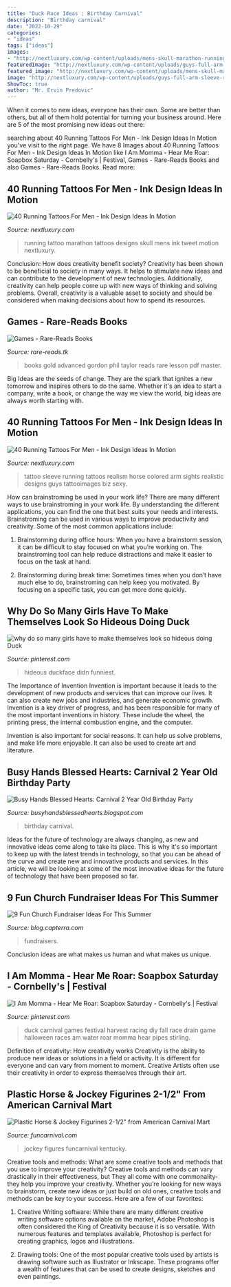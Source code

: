 ```yaml
---
title: "Duck Race Ideas : Birthday Carnival"
description: "Birthday carnival"
date: "2022-10-29"
categories:
- "ideas"
tags: ["ideas"]
images:
- "http://nextluxury.com/wp-content/uploads/mens-skull-marathon-running-thatt-design-on-leg-calf.jpg"
featuredImage: "http://nextluxury.com/wp-content/uploads/guys-full-arm-sleeve-running-tattoo-design-realistic-ideas.jpg"
featured_image: "http://nextluxury.com/wp-content/uploads/mens-skull-marathon-running-thatt-design-on-leg-calf.jpg"
image: "http://nextluxury.com/wp-content/uploads/guys-full-arm-sleeve-running-tattoo-design-realistic-ideas.jpg"
ShowToc: true
author: "Mr. Ervin Predovic"
---
```



When it comes to new ideas, everyone has their own. Some are better than others, but all of them hold potential for turning your business around. Here are 5 of the most promising new ideas out there: 

	

		
searching about 40 Running Tattoos For Men - Ink Design Ideas In Motion you've visit to the right page. We have 8 Images about 40 Running Tattoos For Men - Ink Design Ideas In Motion like I Am Momma - Hear Me Roar: Soapbox Saturday - Cornbelly&#039;s | Festival, Games - Rare-Reads Books and also Games - Rare-Reads Books. Read more:
		
    
## 40 Running Tattoos For Men - Ink Design Ideas In Motion

<img loading=lazy src="http://nextluxury.com/wp-content/uploads/mens-skull-marathon-running-thatt-design-on-leg-calf.jpg" onerror="this.onerror=null;this.src='https://tse3.mm.bing.net/th?id=OIP.E6bruxR74B0_yK9_1FUfDQHaHa&amp;pid=15.1';" alt="40 Running Tattoos For Men - Ink Design Ideas In Motion">

_Source: nextluxury.com_

>running tattoo marathon tattoos designs skull mens ink tweet motion nextluxury. 

	

Conclusion: How does creativity benefit society?
Creativity has been shown to be beneficial to society in many ways. It helps to stimulate new ideas and can contribute to the development of new technologies. Additionally, creativity can help people come up with new ways of thinking and solving problems. Overall, creativity is a valuable asset to society and should be considered when making decisions about how to spend its resources.

    
## Games - Rare-Reads Books

<img loading=lazy src="https://images-na.ssl-images-amazon.com/images/I/41HsCo58c3L._SX323_BO1,204,203,200_.jpg" onerror="this.onerror=null;this.src='https://tse1.mm.bing.net/th?id=OIP.obA2UeTtZ7GdamOJpLDQ5QAAAA&amp;pid=15.1';" alt="Games - Rare-Reads Books">

_Source: rare-reads.tk_

>books gold advanced gordon phil taylor reads rare lesson pdf master. 

	

Big Ideas are the seeds of change. They are the spark that ignites a new tomorrow and inspires others to do the same. Whether it's an idea to start a company, write a book, or change the way we view the world, big ideas are always worth starting with.

    
## 40 Running Tattoos For Men - Ink Design Ideas In Motion

<img loading=lazy src="http://nextluxury.com/wp-content/uploads/guys-full-arm-sleeve-running-tattoo-design-realistic-ideas.jpg" onerror="this.onerror=null;this.src='https://tse3.mm.bing.net/th?id=OIP.7vTKYaMxNEg_r4nt9dv_rwHaHa&amp;pid=15.1';" alt="40 Running Tattoos For Men - Ink Design Ideas In Motion">

_Source: nextluxury.com_

>tattoo sleeve running tattoos realism horse colored arm sights realistic designs guys tattooimages biz sexy. 

	

How can brainstroming be used in your work life?
There are many different ways to use brainstroming in your work life. By understanding the different applications, you can find the one that best suits your needs and interests. Brainstroming can be used in various ways to improve productivity and creativity. Some of the most common applications include:
1) Brainstorming during office hours: When you have a brainstorm session, it can be difficult to stay focused on what you’re working on. The brainstroming tool can help reduce distractions and make it easier to focus on the task at hand.

2) Brainstorming during break time: Sometimes times when you don’t have much else to do, brainstroming can help keep you motivated. By focusing on a specific task, you can get more done quickly.

    
## Why Do So Many Girls Have To Make Themselves Look So Hideous Doing Duck

<img loading=lazy src="https://s-media-cache-ak0.pinimg.com/736x/f9/ff/81/f9ff81bdbedb7620be81c2b46f830068.jpg" onerror="this.onerror=null;this.src='https://tse1.mm.bing.net/th?id=OIP.AKB2Mz65nfepbrcSDKbO2QHaJl&amp;pid=15.1';" alt="why do so many girls have to make themselves look so hideous doing Duck">

_Source: pinterest.com_

>hideous duckface didn funniest. 

	

The Importance of Invention
Invention is important because it leads to the development of new products and services that can improve our lives. It can also create new jobs and industries, and generate economic growth.
Invention is a key driver of progress, and has been responsible for many of the most important inventions in history. These include the wheel, the printing press, the internal combustion engine, and the computer.

Invention is also important for social reasons. It can help us solve problems, and make life more enjoyable. It can also be used to create art and literature.

    
## Busy Hands Blessed Hearts: Carnival 2 Year Old Birthday Party

<img loading=lazy src="http://4.bp.blogspot.com/-lFdmTNexHJ0/UjDh8JQT0fI/AAAAAAAACiw/1ALXzyzLrrI/s1600/DSC07058.jpg" onerror="this.onerror=null;this.src='https://tse4.mm.bing.net/th?id=OIP.olpQe2R2mgd-wWGtHG6OmQHaJ4&amp;pid=15.1';" alt="Busy Hands Blessed Hearts: Carnival 2 Year Old Birthday Party">

_Source: busyhandsblessedhearts.blogspot.com_

>birthday carnival. 

	

Ideas for the future of technology are always changing, as new and innovative ideas come along to take its place. This is why it's so important to keep up with the latest trends in technology, so that you can be ahead of the curve and create new and innovative products and services. In this article, we will be looking at some of the most innovative ideas for the future of technology that have been proposed so far.

    
## 9 Fun Church Fundraiser Ideas For This Summer

<img loading=lazy src="https://blog.capterra.com/wp-content/uploads/2017/07/giphy-downsized-4-1.gif" onerror="this.onerror=null;this.src='https://tse1.mm.bing.net/th?id=OIP.Jku-ZnphhRq4BvuSU1dnCQAAAA&amp;pid=15.1';" alt="9 Fun Church Fundraiser Ideas For This Summer">

_Source: blog.capterra.com_

>fundraisers. 

	

Conclusion
ideas are what makes us human and what makes us unique.

    
## I Am Momma - Hear Me Roar: Soapbox Saturday - Cornbelly&#039;s | Festival

<img loading=lazy src="https://i.pinimg.com/736x/88/9e/61/889e61973f207ae1b6de465874d9a686--kids-carnival-carnival-ideas.jpg" onerror="this.onerror=null;this.src='https://tse2.mm.bing.net/th?id=OIP.mqvb9sNkIHN1DEnur0a2rgAAAA&amp;pid=15.1';" alt="I Am Momma - Hear Me Roar: Soapbox Saturday - Cornbelly&#039;s | Festival">

_Source: pinterest.com_

>duck carnival games festival harvest racing diy fall race drain game halloween races am water roar momma hear pipes stirling. 

	

Definition of creativity: How creativity works
Creativity is the ability to produce new ideas or solutions in a field or activity. It is different for everyone and can vary from moment to moment. Creative Artists often use their creativity in order to express themselves through their art.

    
## Plastic Horse &amp; Jockey Figurines 2-1/2&quot; From American Carnival Mart

<img loading=lazy src="https://www.funcarnival.com/mm5/graphics/00000001/CAUH1144_2.jpg" onerror="this.onerror=null;this.src='https://tse3.mm.bing.net/th?id=OIP.Fnv6R6rZhiBL7tzyVLAshAHaHa&amp;pid=15.1';" alt="Plastic Horse &amp; Jockey Figurines 2-1/2&quot; from American Carnival Mart">

_Source: funcarnival.com_

>jockey figures funcarnival kentucky. 

	

Creative tools and methods: What are some creative tools and methods that you use to improve your creativity?
Creative tools and methods can vary drastically in their effectiveness, but They all come with one commonality- they help you improve your creativity. Whether you’re looking for new ways to brainstorm, create new ideas or just build on old ones, creative tools and methods can be key to your success. Here are a few of our favorites: 
1. Creative Writing software: While there are many different creative writing software options available on the market, Adobe Photoshop is often considered the King of Creativity because it is so versatile. With numerous features and templates available, Photoshop is perfect for creating graphics, logos and illustrations.

2. Drawing tools: One of the most popular creative tools used by artists is drawing software such as Illustrator or Inkscape. These programs offer a wealth of features that can be used to create designs, sketches and even paintings.

